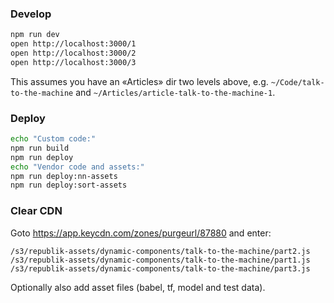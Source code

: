 ### Develop

```bash
npm run dev
open http://localhost:3000/1
open http://localhost:3000/2
open http://localhost:3000/3
```

This assumes you have an «Articles» dir two levels above, e.g. `~/Code/talk-to-the-machine` and `~/Articles/article-talk-to-the-machine-1`.

### Deploy

```bash
echo "Custom code:"
npm run build
npm run deploy
echo "Vendor code and assets:"
npm run deploy:nn-assets
npm run deploy:sort-assets
```

### Clear CDN

Goto https://app.keycdn.com/zones/purgeurl/87880 and enter:

```
/s3/republik-assets/dynamic-components/talk-to-the-machine/part2.js
/s3/republik-assets/dynamic-components/talk-to-the-machine/part1.js
/s3/republik-assets/dynamic-components/talk-to-the-machine/part3.js
```

Optionally also add asset files (babel, tf, model and test data).
